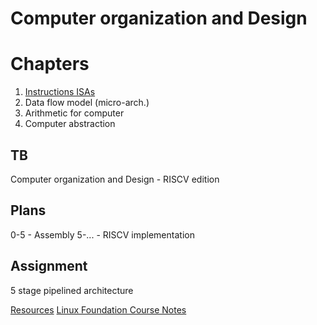 # Computer organization and Design
# Chapters
1. [Instructions ISAs](<./Instructions (ISAs).md>)
2. Data flow model (micro-arch.)
3. Arithmetic for computer
4. Computer abstraction
## TB
Computer organization and Design - RISCV edition

## Plans
0-5 - Assembly
5-... - RISCV implementation

## Assignment
5 stage pipelined architecture

[Resources](./Resources.md)
[Linux Foundation Course Notes](<./LFD115x.md>)